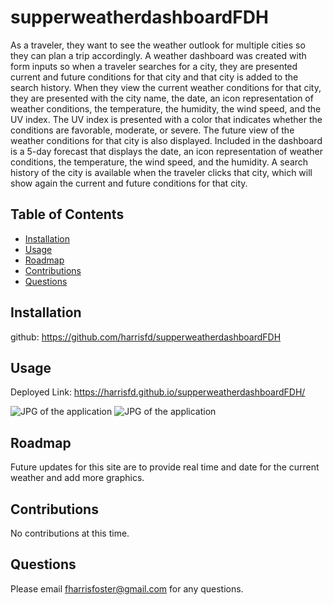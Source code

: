 # supperweatherdashboardFDH
As a traveler, they want to see the weather outlook for multiple cities so they can plan a trip accordingly. 
A weather dashboard was created with form inputs so when a traveler searches for a city, they are presented current and future conditions for that city and that city is added to the search history.  When they view the current weather conditions for that city, they are presented with the city name, the date, an icon representation of weather conditions, the temperature, the humidity, the wind speed, and the UV index. 
The UV index is presented with a color that indicates whether the conditions are favorable, moderate, or severe. The future view of the weather conditions for that city is also displayed. Included in the dashboard is a 5-day forecast that displays the date, an icon representation of weather conditions, the temperature, the wind speed, and the humidity. A search history of the city is available when the traveler clicks that city, which will show again the current and future conditions for that city. 

## Table of Contents

- [Installation](#installation)
- [Usage](#usage)
- [Roadmap](#roadmap)
- [Contributions](#contributions)
- [Questions](#questions)

## Installation

github: https://github.com/harrisfd/supperweatherdashboardFDH


## Usage

Deployed Link: https://harrisfd.github.io/supperweatherdashboardFDH/

<img src="../assets/images/weatherdashboardfdh.jpg" alt="JPG of the application"/>

<img src="../assets/images/weatherdashboardfdh1.jpg" alt="JPG of the application"/>

## Roadmap

Future updates for this site are to provide real time and date for the current weather and add more graphics. 

## Contributions

No contributions at this time.

## Questions

Please email fharrisfoster@gmail.com for any questions.
